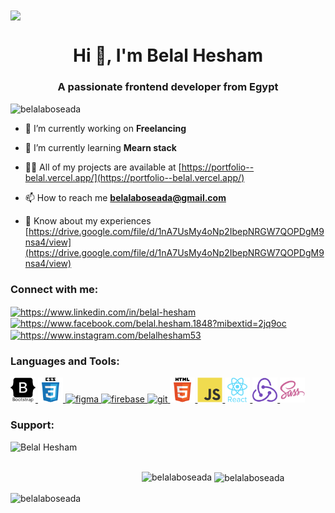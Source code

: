 <img align="center" src="https://www.google.com/url?sa=i&url=https%3A%2F%2Fgiphy.com%2Fexplore%2Fprogrammer&psig=AOvVaw3upwxpbZY7StQ-rIgNKsAz&ust=1704841809027000&source=images&cd=vfe&opi=89978449&ved=0CBEQjRxqFwoTCPDDo-31zoMDFQAAAAAdAAAAABAQ](https://media4.giphy.com/media/v1.Y2lkPTc5MGI3NjExODMzMWhjaGkyY3BrZzFtdWxlNjNzc2J1dmdkNTNjZDhqZHo4N3IwMCZlcD12MV9pbnRlcm5hbF9naWZfYnlfaWQmY3Q9Zw/qgQUggAC3Pfv687qPC/giphy.gif)"/>
<h1 align="center">Hi 👋, I'm Belal Hesham</h1>
<h3 align="center">A passionate frontend developer from Egypt</h3>

<p align="left"> <img src="https://komarev.com/ghpvc/?username=belalaboseada&label=Profile%20views&color=0e75b6&style=flat" alt="belalaboseada" /> </p>

- 🔭 I’m currently working on **Freelancing**

- 🌱 I’m currently learning **Mearn stack**

- 👨‍💻 All of my projects are available at [https://portfolio--belal.vercel.app/](https://portfolio--belal.vercel.app/)

- 📫 How to reach me **belalaboseada@gmail.com**

- 📄 Know about my experiences [https://drive.google.com/file/d/1nA7UsMy4oNp2IbepNRGW7QOPDgM9nsa4/view](https://drive.google.com/file/d/1nA7UsMy4oNp2IbepNRGW7QOPDgM9nsa4/view)

<h3 align="left">Connect with me:</h3>
<p align="left">
<a href="https://linkedin.com/in/https://www.linkedin.com/in/belal-hesham" target="blank"><img align="center" src="https://raw.githubusercontent.com/rahuldkjain/github-profile-readme-generator/master/src/images/icons/Social/linked-in-alt.svg" alt="https://www.linkedin.com/in/belal-hesham" height="30" width="40" /></a>
<a href="https://fb.com/https://www.facebook.com/belal.hesham.1848?mibextid=2jq9oc" target="blank"><img align="center" src="https://raw.githubusercontent.com/rahuldkjain/github-profile-readme-generator/master/src/images/icons/Social/facebook.svg" alt="https://www.facebook.com/belal.hesham.1848?mibextid=2jq9oc" height="30" width="40" /></a>
<a href="https://instagram.com/https://www.instagram.com/belalhesham53" target="blank"><img align="center" src="https://raw.githubusercontent.com/rahuldkjain/github-profile-readme-generator/master/src/images/icons/Social/instagram.svg" alt="https://www.instagram.com/belalhesham53" height="30" width="40" /></a>
</p>

<h3 align="left">Languages and Tools:</h3>
<p align="left"> <a href="https://getbootstrap.com" target="_blank" rel="noreferrer"> <img src="https://raw.githubusercontent.com/devicons/devicon/master/icons/bootstrap/bootstrap-plain-wordmark.svg" alt="bootstrap" width="40" height="40"/> </a> <a href="https://www.w3schools.com/css/" target="_blank" rel="noreferrer"> <img src="https://raw.githubusercontent.com/devicons/devicon/master/icons/css3/css3-original-wordmark.svg" alt="css3" width="40" height="40"/> </a> <a href="https://www.figma.com/" target="_blank" rel="noreferrer"> <img src="https://www.vectorlogo.zone/logos/figma/figma-icon.svg" alt="figma" width="40" height="40"/> </a> <a href="https://firebase.google.com/" target="_blank" rel="noreferrer"> <img src="https://www.vectorlogo.zone/logos/firebase/firebase-icon.svg" alt="firebase" width="40" height="40"/> </a> <a href="https://git-scm.com/" target="_blank" rel="noreferrer"> <img src="https://www.vectorlogo.zone/logos/git-scm/git-scm-icon.svg" alt="git" width="40" height="40"/> </a> <a href="https://www.w3.org/html/" target="_blank" rel="noreferrer"> <img src="https://raw.githubusercontent.com/devicons/devicon/master/icons/html5/html5-original-wordmark.svg" alt="html5" width="40" height="40"/> </a> <a href="https://developer.mozilla.org/en-US/docs/Web/JavaScript" target="_blank" rel="noreferrer"> <img src="https://raw.githubusercontent.com/devicons/devicon/master/icons/javascript/javascript-original.svg" alt="javascript" width="40" height="40"/> </a> <a href="https://reactjs.org/" target="_blank" rel="noreferrer"> <img src="https://raw.githubusercontent.com/devicons/devicon/master/icons/react/react-original-wordmark.svg" alt="react" width="40" height="40"/> </a> <a href="https://redux.js.org" target="_blank" rel="noreferrer"> <img src="https://raw.githubusercontent.com/devicons/devicon/master/icons/redux/redux-original.svg" alt="redux" width="40" height="40"/> </a> <a href="https://sass-lang.com" target="_blank" rel="noreferrer"> <img src="https://raw.githubusercontent.com/devicons/devicon/master/icons/sass/sass-original.svg" alt="sass" width="40" height="40"/> </a> </p>

<h3 align="left">Support:</h3>
<p><a href="https://www.buymeacoffee.com/Belal Hesham"> <img align="left" src="https://cdn.buymeacoffee.com/buttons/v2/default-yellow.png" height="50" width="210" alt="Belal Hesham" /></a></p><br><br>

<p><img align="left" src="https://github-readme-stats.vercel.app/api/top-langs?username=belalaboseada&show_icons=true&locale=en&layout=compact" alt="belalaboseada" /></p>

<p>&nbsp;<img align="center" src="https://github-readme-stats.vercel.app/api?username=belalaboseada&show_icons=true&locale=en" alt="belalaboseada" /></p>

<p><img align="center" src="https://github-readme-streak-stats.herokuapp.com/?user=belalaboseada&" alt="belalaboseada" /></p>
